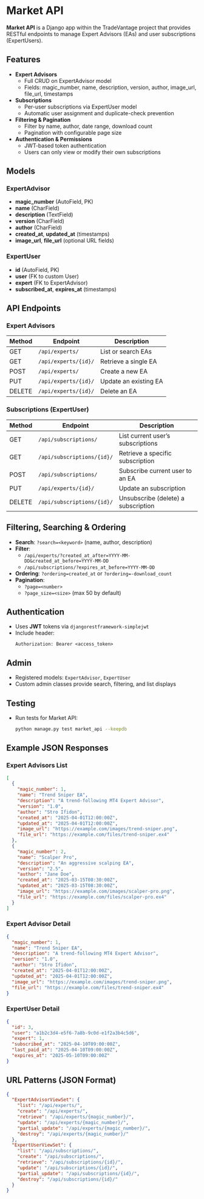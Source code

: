 # Market API

**Market API** is a Django app within the TradeVantage project that provides RESTful endpoints to manage Expert Advisors (EAs) and user subscriptions (ExpertUsers).

## Features

- **Expert Advisors**  
  - Full CRUD on ExpertAdvisor model  
  - Fields: magic_number, name, description, version, author, image_url, file_url, timestamps  
- **Subscriptions**  
  - Per-user subscriptions via ExpertUser model  
  - Automatic user assignment and duplicate-check prevention  
- **Filtering & Pagination**  
  - Filter by name, author, date range, download count  
  - Pagination with configurable page size  
- **Authentication & Permissions**  
  - JWT-based token authentication  
  - Users can only view or modify their own subscriptions  

## Models

### ExpertAdvisor
- **magic_number** (AutoField, PK)  
- **name** (CharField)  
- **description** (TextField)  
- **version** (CharField)  
- **author** (CharField)  
- **created_at**, **updated_at** (timestamps)  
- **image_url**, **file_url** (optional URL fields)  

### ExpertUser
- **id** (AutoField, PK)  
- **user** (FK to custom User)  
- **expert** (FK to ExpertAdvisor)  
- **subscribed_at**, **expires_at** (timestamps)  

## API Endpoints

### Expert Advisors
| Method | Endpoint               | Description               |
|--------|------------------------|---------------------------|
| GET    | `/api/experts/`        | List or search EAs        |
| GET    | `/api/experts/{id}/`   | Retrieve a single EA      |
| POST   | `/api/experts/`        | Create a new EA           |
| PUT    | `/api/experts/{id}/`   | Update an existing EA     |
| DELETE | `/api/experts/{id}/`   | Delete an EA              |

### Subscriptions (ExpertUser)
| Method | Endpoint                         | Description                                      |
|--------|----------------------------------|--------------------------------------------------|
| GET    | `/api/subscriptions/`            | List current user’s subscriptions                |
| GET    | `/api/subscriptions/{id}/`       | Retrieve a specific subscription                 |
| POST   | `/api/subscriptions/`            | Subscribe current user to an EA                  |
| PUT    | `/api/experts/{id}/`             | Update an subscription                           |
| DELETE | `/api/subscriptions/{id}/`       | Unsubscribe (delete) a subscription              |

## Filtering, Searching & Ordering

- **Search**: `?search=<keyword>` (name, author, description)  
- **Filter**:  
  - `/api/experts/?created_at_after=YYYY-MM-DD&created_at_before=YYYY-MM-DD`  
  - `/api/subscriptions/?expires_at_before=YYYY-MM-DD`  
- **Ordering**: `?ordering=created_at` or `?ordering=-download_count`  
- **Pagination**:  
  - `?page=<number>`  
  - `?page_size=<size>` (max 50 by default)  

## Authentication

- Uses **JWT** tokens via `djangorestframework-simplejwt`  
- Include header:  
  ```
  Authorization: Bearer <access_token>
  ```

## Admin

- Registered models: `ExpertAdvisor`, `ExpertUser`  
- Custom admin classes provide search, filtering, and list displays  

## Testing

- Run tests for Market API:
  ```bash
  python manage.py test market_api --keepdb
  ```


## Example JSON Responses

### Expert Advisors List
```json
[
  {
    "magic_number": 1,
    "name": "Trend Sniper EA",
    "description": "A trend-following MT4 Expert Advisor",
    "version": "1.0",
    "author": "Stro Ifidon",
    "created_at": "2025-04-01T12:00:00Z",
    "updated_at": "2025-04-01T12:00:00Z",
    "image_url": "https://example.com/images/trend-sniper.png",
    "file_url": "https://example.com/files/trend-sniper.ex4"
  },
  {
    "magic_number": 2,
    "name": "Scalper Pro",
    "description": "An aggressive scalping EA",
    "version": "2.5",
    "author": "Jane Doe",
    "created_at": "2025-03-15T08:30:00Z",
    "updated_at": "2025-03-15T08:30:00Z",
    "image_url": "https://example.com/images/scalper-pro.png",
    "file_url": "https://example.com/files/scalper-pro.ex4"
  }
]
```

### Expert Advisor Detail
```json
{
  "magic_number": 1,
  "name": "Trend Sniper EA",
  "description": "A trend-following MT4 Expert Advisor",
  "version": "1.0",
  "author": "Stro Ifidon",
  "created_at": "2025-04-01T12:00:00Z",
  "updated_at": "2025-04-01T12:00:00Z",
  "image_url": "https://example.com/images/trend-sniper.png",
  "file_url": "https://example.com/files/trend-sniper.ex4"
}
```

### ExpertUser Detail
```json
{
  "id": 3,
  "user": "a1b2c3d4-e5f6-7a8b-9c0d-e1f2a3b4c5d6",
  "expert": 1,
  "subscribed_at": "2025-04-10T09:00:00Z",
  "last_paid_at": "2025-04-10T09:00:00Z",
  "expires_at": "2025-05-10T09:00:00Z"
}
```

## URL Patterns (JSON Format)

```json
{
  "ExpertAdvisorViewSet": {
    "list": "/api/experts/",
    "create": "/api/experts/",
    "retrieve": "/api/experts/{magic_number}/",
    "update": "/api/experts/{magic_number}/",
    "partial_update": "/api/experts/{magic_number}/",
    "destroy": "/api/experts/{magic_number}/"
  },
  "ExpertUserViewSet": {
    "list": "/api/subscriptions/",
    "create": "/api/subscriptions/",
    "retrieve": "/api/subscriptions/{id}/",
    "update": "/api/subscriptions/{id}/",
    "partial_update": "/api/subscriptions/{id}/",
    "destroy": "/api/subscriptions/{id}/"
  }
}
```
